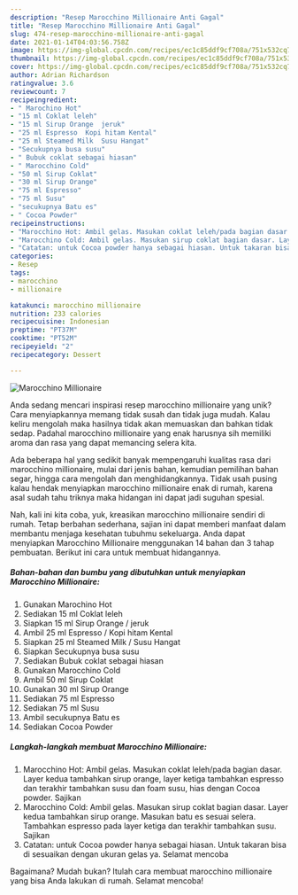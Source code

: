 ```yaml
---
description: "Resep Marocchino Millionaire Anti Gagal"
title: "Resep Marocchino Millionaire Anti Gagal"
slug: 474-resep-marocchino-millionaire-anti-gagal
date: 2021-01-14T04:03:56.758Z
image: https://img-global.cpcdn.com/recipes/ec1c85ddf9cf708a/751x532cq70/marocchino-millionaire-foto-resep-utama.jpg
thumbnail: https://img-global.cpcdn.com/recipes/ec1c85ddf9cf708a/751x532cq70/marocchino-millionaire-foto-resep-utama.jpg
cover: https://img-global.cpcdn.com/recipes/ec1c85ddf9cf708a/751x532cq70/marocchino-millionaire-foto-resep-utama.jpg
author: Adrian Richardson
ratingvalue: 3.6
reviewcount: 7
recipeingredient:
- " Marochino Hot"
- "15 ml Coklat leleh"
- "15 ml Sirup Orange  jeruk"
- "25 ml Espresso  Kopi hitam Kental"
- "25 ml Steamed Milk  Susu Hangat"
- "Secukupnya busa susu"
- " Bubuk coklat sebagai hiasan"
- " Marocchino Cold"
- "50 ml Sirup Coklat"
- "30 ml Sirup Orange"
- "75 ml Espresso"
- "75 ml Susu"
- "secukupnya Batu es"
- " Cocoa Powder"
recipeinstructions:
- "Marocchino Hot: Ambil gelas. Masukan coklat leleh/pada bagian dasar. Layer kedua tambahkan sirup orange, layer ketiga tambahkan espresso dan terakhir tambahkan susu dan foam susu, hias dengan Cocoa powder. Sajikan"
- "Marocchino Cold: Ambil gelas. Masukan sirup coklat bagian dasar. Layer kedua tambahkan sirup orange. Masukan batu es sesuai selera. Tambahkan espresso pada layer ketiga dan terakhir tambahkan susu. Sajikan"
- "Catatan: untuk Cocoa powder hanya sebagai hiasan. Untuk takaran bisa di sesuaikan dengan ukuran gelas ya. Selamat mencoba"
categories:
- Resep
tags:
- marocchino
- millionaire

katakunci: marocchino millionaire 
nutrition: 233 calories
recipecuisine: Indonesian
preptime: "PT37M"
cooktime: "PT52M"
recipeyield: "2"
recipecategory: Dessert

---
```



![Marocchino Millionaire](https://img-global.cpcdn.com/recipes/ec1c85ddf9cf708a/751x532cq70/marocchino-millionaire-foto-resep-utama.jpg)

Anda sedang mencari inspirasi resep marocchino millionaire yang unik? Cara menyiapkannya memang tidak susah dan tidak juga mudah. Kalau keliru mengolah maka hasilnya tidak akan memuaskan dan bahkan tidak sedap. Padahal marocchino millionaire yang enak harusnya sih memiliki aroma dan rasa yang dapat memancing selera kita.

Ada beberapa hal yang sedikit banyak mempengaruhi kualitas rasa dari marocchino millionaire, mulai dari jenis bahan, kemudian pemilihan bahan segar, hingga cara mengolah dan menghidangkannya. Tidak usah pusing kalau hendak menyiapkan marocchino millionaire enak di rumah, karena asal sudah tahu triknya maka hidangan ini dapat jadi suguhan spesial.




Nah, kali ini kita coba, yuk, kreasikan marocchino millionaire sendiri di rumah. Tetap berbahan sederhana, sajian ini dapat memberi manfaat dalam membantu menjaga kesehatan tubuhmu sekeluarga. Anda dapat menyiapkan Marocchino Millionaire menggunakan 14 bahan dan 3 tahap pembuatan. Berikut ini cara untuk membuat hidangannya.

<!--inarticleads1-->

##### Bahan-bahan dan bumbu yang dibutuhkan untuk menyiapkan Marocchino Millionaire:

1. Gunakan  Marochino Hot
1. Sediakan 15 ml Coklat leleh
1. Siapkan 15 ml Sirup Orange / jeruk
1. Ambil 25 ml Espresso / Kopi hitam Kental
1. Siapkan 25 ml Steamed Milk / Susu Hangat
1. Siapkan Secukupnya busa susu
1. Sediakan  Bubuk coklat sebagai hiasan
1. Gunakan  Marocchino Cold
1. Ambil 50 ml Sirup Coklat
1. Gunakan 30 ml Sirup Orange
1. Sediakan 75 ml Espresso
1. Sediakan 75 ml Susu
1. Ambil secukupnya Batu es
1. Sediakan  Cocoa Powder




<!--inarticleads2-->

##### Langkah-langkah membuat Marocchino Millionaire:

1. Marocchino Hot: Ambil gelas. Masukan coklat leleh/pada bagian dasar. Layer kedua tambahkan sirup orange, layer ketiga tambahkan espresso dan terakhir tambahkan susu dan foam susu, hias dengan Cocoa powder. Sajikan
1. Marocchino Cold: Ambil gelas. Masukan sirup coklat bagian dasar. Layer kedua tambahkan sirup orange. Masukan batu es sesuai selera. Tambahkan espresso pada layer ketiga dan terakhir tambahkan susu. Sajikan
1. Catatan: untuk Cocoa powder hanya sebagai hiasan. Untuk takaran bisa di sesuaikan dengan ukuran gelas ya. Selamat mencoba




Bagaimana? Mudah bukan? Itulah cara membuat marocchino millionaire yang bisa Anda lakukan di rumah. Selamat mencoba!
